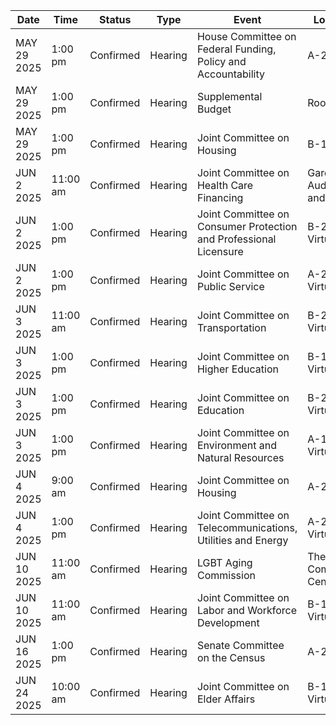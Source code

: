 | Date | Time | Status | Type | Event | Location |
|------|------|--------|------|--------|----------|
| MAY 29 2025 | 1:00 pm | Confirmed | Hearing | House Committee on Federal Funding, Policy and Accountability | A-2 |
| MAY 29 2025 | 1:00 pm | Confirmed | Hearing | Supplemental Budget | Room 243 |
| MAY 29 2025 | 1:00 pm | Confirmed | Hearing | Joint Committee on Housing | B-1 |
| JUN 2 2025 | 11:00 am | Confirmed | Hearing | Joint Committee on Health Care Financing | Gardner Auditorium                                           and Virtual |
| JUN 2 2025 | 1:00 pm | Confirmed | Hearing | Joint Committee on Consumer Protection and Professional Licensure | B-2           and Virtual |
| JUN 2 2025 | 1:00 pm | Confirmed | Hearing | Joint Committee on Public Service | A-2                                                                                         and Virtual |
| JUN 3 2025 | 11:00 am | Confirmed | Hearing | Joint Committee on Transportation | B-2           and Virtual |
| JUN 3 2025 | 1:00 pm | Confirmed | Hearing | Joint Committee on Higher Education | B-1                            and Virtual |
| JUN 3 2025 | 1:00 pm | Confirmed | Hearing | Joint Committee on Education | B-2           and Virtual |
| JUN 3 2025 | 1:00 pm | Confirmed | Hearing | Joint Committee on Environment and Natural Resources | A-1                                                                               and Virtual |
| JUN 4 2025 | 9:00 am | Confirmed | Hearing | Joint Committee on Housing | A-2 |
| JUN 4 2025 | 1:00 pm | Confirmed | Hearing | Joint Committee on Telecommunications, Utilities and Energy | A-2                                                                                         and Virtual |
| JUN 10 2025 | 11:00 am | Confirmed | Hearing | LGBT Aging Commission | The Pryde Community Center |
| JUN 10 2025 | 11:00 am | Confirmed | Hearing | Joint Committee on Labor and Workforce Development | B-1                            and Virtual |
| JUN 16 2025 | 1:00 pm | Confirmed | Hearing | Senate Committee on the Census | A-2 |
| JUN 24 2025 | 10:00 am | Confirmed | Hearing | Joint Committee on Elder Affairs | B-1                            and Virtual |

